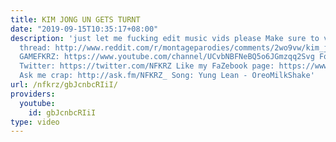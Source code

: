 ```yaml
---
title: KIM JONG UN GETS TURNT
date: "2019-09-15T10:35:17+08:00"
description: 'just let me fucking edit music vids please Make sure to visit the reddit
  thread: http://www.reddit.com/r/montageparodies/comments/2wo9vw/kim_jong_un_gets_turnt/
  GAMEFKRZ: https://www.youtube.com/channel/UCvbNBFNeBQ5o6JGmzqq2Svg Follow me on
  Twitter: https://twitter.com/NFKRZ Like my FaZebook page: https://www.facebook.com/NFKRZ1
  Ask me crap: http://ask.fm/NFKRZ_ Song: Yung Lean - OreoMilkShake'
url: /nfkrz/gbJcnbcRIiI/
providers:
  youtube:
    id: gbJcnbcRIiI
type: video
---
```


